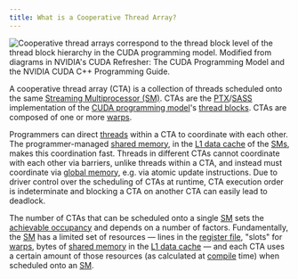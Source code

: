 ```yaml
---
title: What is a Cooperative Thread Array?
---
```


![Cooperative thread arrays correspond to the [thread block](/gpu-glossary/device-software/thread-block) level of the thread block hierarchy in the [CUDA programming model](/gpu-glossary/device-software/cuda-programming-model). Modified from diagrams in NVIDIA's [CUDA Refresher: The CUDA Programming Model](https://developer.nvidia.com/blog/cuda-refresher-cuda-programming-model/) and the NVIDIA [CUDA C++ Programming Guide](https://docs.nvidia.com/cuda/cuda-c-programming-guide/index.html#programming-model).](themed-image://cuda-programming-model.svg)

A cooperative thread array (CTA) is a collection of threads scheduled onto the
same
[Streaming Multiprocessor (SM)](/gpu-glossary/device-hardware/streaming-multiprocessor).
CTAs are the
[PTX](/gpu-glossary/device-software/parallel-thread-execution)/[SASS](/gpu-glossary/device-software/streaming-assembler)
implementation of the
[CUDA programming model](/gpu-glossary/device-software/cuda-programming-model)'s
[thread blocks](/gpu-glossary/device-software/thread-block). CTAs are composed
of one or more [warps](/gpu-glossary/device-software/warp).

Programmers can direct [threads](/gpu-glossary/device-software/thread) within a
CTA to coordinate with each other. The programmer-managed
[shared memory](/gpu-glossary/device-software/shared-memory), in the
[L1 data cache](/gpu-glossary/device-hardware/l1-data-cache) of the
[SMs](/gpu-glossary/device-hardware/streaming-multiprocessor), makes this
coordination fast. Threads in different CTAs cannot coordinate with each other
via barriers, unlike threads within a CTA, and instead must coordinate via
[global memory](/gpu-glossary/device-software/global-memory), e.g. via atomic
update instructions. Due to driver control over the scheduling of CTAs at
runtime, CTA execution order is indeterminate and blocking a CTA on another CTA
can easily lead to deadlock.

The number of CTAs that can be scheduled onto a single
[SM](/gpu-glossary/device-hardware/streaming-multiprocessor)
sets the [achievable occupancy](/gpu-glossary/perf/occupancy)
and depends on a number
of factors. Fundamentally, the
[SM](/gpu-glossary/device-hardware/streaming-multiprocessor) has a limited set
of resources — lines in the
[register file](/gpu-glossary/device-hardware/register-file), "slots" for
[warps](/gpu-glossary/device-software/warp), bytes of
[shared memory](/gpu-glossary/device-software/shared-memory) in the
[L1 data cache](/gpu-glossary/device-hardware/l1-data-cache) — and each CTA uses
a certain amount of those resources (as calculated at
[compile](/gpu-glossary/host-software/nvcc) time) when scheduled onto an
[SM](/gpu-glossary/device-hardware/streaming-multiprocessor).
